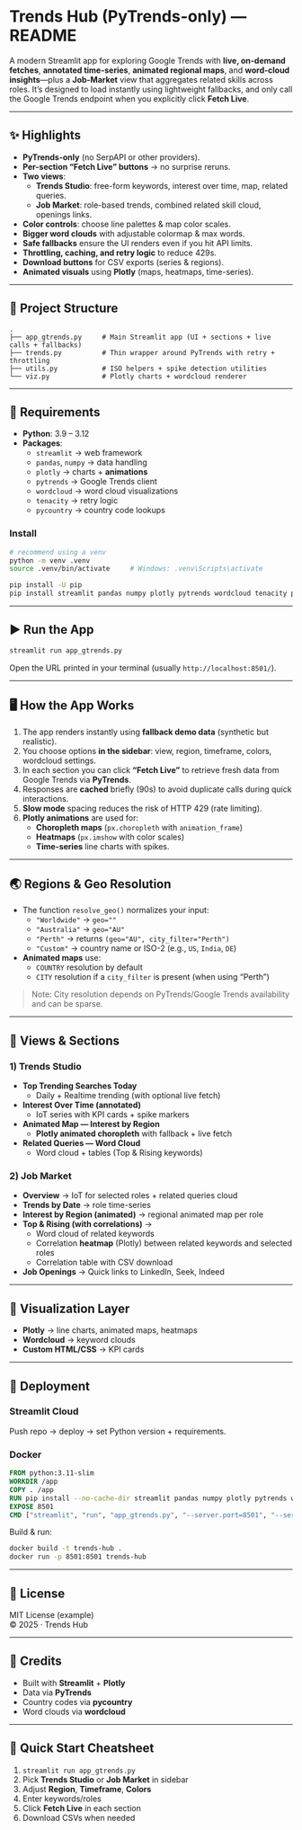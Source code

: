 # Trends Hub (PyTrends-only) — README

A modern Streamlit app for exploring Google Trends with **live, on-demand fetches**, **annotated time-series**, **animated regional maps**, and **word-cloud insights**—plus a **Job-Market** view that aggregates related skills across roles. It’s designed to load instantly using lightweight fallbacks, and only call the Google Trends endpoint when you explicitly click **Fetch Live**.

---

## ✨ Highlights

- **PyTrends-only** (no SerpAPI or other providers).
- **Per-section “Fetch Live” buttons** → no surprise reruns.
- **Two views**:
  - **Trends Studio**: free-form keywords, interest over time, map, related queries.
  - **Job Market**: role-based trends, combined related skill cloud, openings links.
- **Color controls**: choose line palettes & map color scales.
- **Bigger word clouds** with adjustable colormap & max words.
- **Safe fallbacks** ensure the UI renders even if you hit API limits.
- **Throttling, caching, and retry logic** to reduce 429s.
- **Download buttons** for CSV exports (series & regions).
- **Animated visuals** using **Plotly** (maps, heatmaps, time-series).

---

## 🧱 Project Structure

```
.
├── app_gtrends.py     # Main Streamlit app (UI + sections + live calls + fallbacks)
├── trends.py          # Thin wrapper around PyTrends with retry + throttling
├── utils.py           # ISO helpers + spike detection utilities
└── viz.py             # Plotly charts + wordcloud renderer
```

---

## 🔧 Requirements

- **Python**: 3.9 – 3.12
- **Packages**:
  - `streamlit` → web framework
  - `pandas`, `numpy` → data handling
  - `plotly` → charts + **animations**
  - `pytrends` → Google Trends client
  - `wordcloud` → word cloud visualizations
  - `tenacity` → retry logic
  - `pycountry` → country code lookups

### Install

```bash
# recommend using a venv
python -m venv .venv
source .venv/bin/activate     # Windows: .venv\Scripts\activate

pip install -U pip
pip install streamlit pandas numpy plotly pytrends wordcloud tenacity pycountry
```

---

## ▶️ Run the App

```bash
streamlit run app_gtrends.py
```

Open the URL printed in your terminal (usually `http://localhost:8501/`).

---

## 🖥️ How the App Works

1. The app renders instantly using **fallback demo data** (synthetic but realistic).
2. You choose options **in the sidebar**: view, region, timeframe, colors, wordcloud settings.
3. In each section you can click **“Fetch Live”** to retrieve fresh data from Google Trends via **PyTrends**.
4. Responses are **cached** briefly (90s) to avoid duplicate calls during quick interactions.
5. **Slow mode** spacing reduces the risk of HTTP 429 (rate limiting).
6. **Plotly animations** are used for:
   - **Choropleth maps** (`px.choropleth` with `animation_frame`)
   - **Heatmaps** (`px.imshow` with color scales)
   - **Time-series** line charts with spikes.

---

## 🌏 Regions & Geo Resolution

- The function `resolve_geo()` normalizes your input:
  - `"Worldwide"` → `geo=""`
  - `"Australia"` → `geo="AU"`
  - `"Perth"` → returns `(geo="AU", city_filter="Perth")`
  - `"Custom"` → country name or ISO-2 (e.g., `US`, `India`, `DE`)
- **Animated maps** use:
  - `COUNTRY` resolution by default
  - `CITY` resolution if a `city_filter` is present (when using “Perth”)

> Note: City resolution depends on PyTrends/Google Trends availability and can be sparse.

---

## 🧩 Views & Sections

### 1) Trends Studio

- **Top Trending Searches Today**  
  - Daily + Realtime trending (with optional live fetch)
- **Interest Over Time (annotated)**  
  - IoT series with KPI cards + spike markers  
- **Animated Map — Interest by Region**  
  - **Plotly animated choropleth** with fallback + live fetch
- **Related Queries — Word Cloud**  
  - Word cloud + tables (Top & Rising keywords)

### 2) Job Market

- **Overview** → IoT for selected roles + related queries cloud
- **Trends by Date** → role time-series
- **Interest by Region (animated)** → regional animated map per role
- **Top & Rising (with correlations)** →  
  - Word cloud of related keywords  
  - Correlation **heatmap** (Plotly) between related keywords and selected roles  
  - Correlation table with CSV download
- **Job Openings** → Quick links to LinkedIn, Seek, Indeed

---

## 🧮 Visualization Layer

- **Plotly** → line charts, animated maps, heatmaps
- **Wordcloud** → keyword clouds
- **Custom HTML/CSS** → KPI cards

---

## 🚀 Deployment

### Streamlit Cloud
Push repo → deploy → set Python version + requirements.

### Docker
```dockerfile
FROM python:3.11-slim
WORKDIR /app
COPY . /app
RUN pip install --no-cache-dir streamlit pandas numpy plotly pytrends wordcloud tenacity pycountry
EXPOSE 8501
CMD ["streamlit", "run", "app_gtrends.py", "--server.port=8501", "--server.address=0.0.0.0"]
```

Build & run:
```bash
docker build -t trends-hub .
docker run -p 8501:8501 trends-hub
```

---

## 📜 License

MIT License (example)  
© 2025 · Trends Hub

---

## 🙌 Credits

- Built with **Streamlit** + **Plotly**
- Data via **PyTrends**
- Country codes via **pycountry**
- Word clouds via **wordcloud**

---

## 🧭 Quick Start Cheatsheet

1. `streamlit run app_gtrends.py`
2. Pick **Trends Studio** or **Job Market** in sidebar
3. Adjust **Region**, **Timeframe**, **Colors**
4. Enter keywords/roles
5. Click **Fetch Live** in each section
6. Download CSVs when needed
